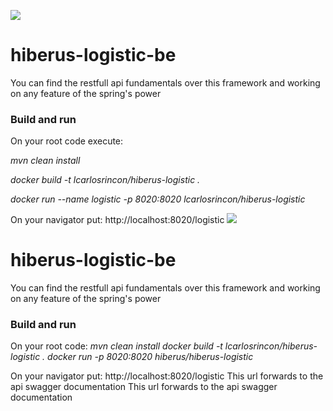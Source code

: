![](https://nonstoplearningbydoing.files.wordpress.com/2016/12/spring-boot-docker1.png?w=200)
# hiberus-logistic-be
You can find the restfull api fundamentals over this framework and working on any feature of the spring's power
### Build and run
On your root code execute:

*mvn clean install*

*docker build -t lcarlosrincon/hiberus-logistic .*

*docker run --name logistic -p 8020:8020 lcarlosrincon/hiberus-logistic*

On your navigator put: http://localhost:8020/logistic
![](https://nonstoplearningbydoing.files.wordpress.com/2016/12/spring-boot-docker1.png?w=200)
# hiberus-logistic-be
You can find the restfull api fundamentals over this framework and working on any feature of the spring's power
### Build and run
On your root code:
*mvn clean install*
*docker build -t lcarlosrincon/hiberus-logistic .*
*docker run -p 8020:8020 hiberus/hiberus-logistic*

On your navigator put: http://localhost:8020/logistic
This url forwards to the api swagger documentation
This url forwards to the api swagger documentation